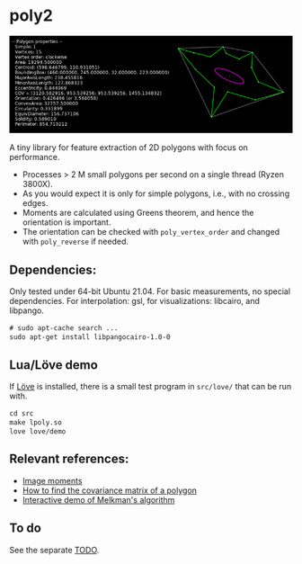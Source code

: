 # poly2

![Screenshot](screenshot.png)

A tiny library for feature extraction of 2D polygons with focus on performance.

 - Processes > 2 M small polygons per second on a single thread (Ryzen 3800X).
 - As you would expect it is only for simple polygons,
   i.e., with no crossing edges.
 - Moments are calculated using Greens theorem, and hence the orientation
   is important.
 - The orientation can be checked with `poly_vertex_order` and changed
   with `poly_reverse` if needed.

## Dependencies:
Only tested under 64-bit Ubuntu 21.04.
For basic measurements, no special dependencies. For interpolation:
gsl, for visualizations: libcairo, and libpango.

``` shell
# sudo apt-cache search ...
sudo apt-get install libpangocairo-1.0-0
```

## Lua/Löve demo
If [Löve](https://love2d.org/) is installed, there is a small test program in `src/love/` that can be run with.
``` shell
cd src
make lpoly.so
love love/demo
```

## Relevant references:
 * [Image moments](https://en.wikipedia.org/wiki/Image_moment)
 * [How to find the covariance matrix of a polygon](https://stats.stackexchange.com/questions/415974/how-to-find-the-covariance-matrix-of-a-polygon)
 * [Interactive demo of Melkman's algorithm](https://github.com/mgold/Melkmans-Algorithm-Visualized)

## To do
See the separate [TODO](TODO.md).
